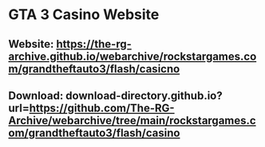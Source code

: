 # GTA 3 Casino Website
## Website: https://the-rg-archive.github.io/webarchive/rockstargames.com/grandtheftauto3/flash/casicno

## Download: download-directory.github.io?url=https://github.com/The-RG-Archive/webarchive/tree/main/rockstargames.com/grandtheftauto3/flash/casino
